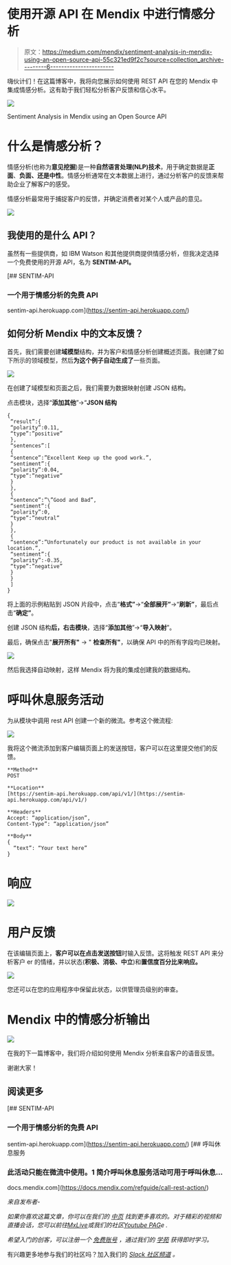 # 使用开源 API 在 Mendix 中进行情感分析

> 原文：<https://medium.com/mendix/sentiment-analysis-in-mendix-using-an-open-source-api-55c321ed9f2c?source=collection_archive---------6----------------------->

嗨伙计们！在这篇博客中，我将向您展示如何使用 REST API 在您的 Mendix 中集成情感分析。这有助于我们轻松分析客户反馈和信心水平。

![](img/d12ac5f2ed4210fb544ca6c8702963e1.png)

Sentiment Analysis in Mendix using an Open Source API

# 什么是情感分析？

情感分析(也称为**意见挖掘**)是一种**自然语言处理(NLP)技术**，用于确定数据是**正面**、**负面、**还是**中性**。情感分析通常在文本数据上进行，通过分析客户的反馈来帮助企业了解客户的感受。

情感分析最常用于捕捉客户的反馈，并确定消费者对某个人或产品的意见。

![](img/8554e15a4636f2a6b706bc21d02759da.png)

## 我使用的是什么 API？

虽然有一些提供商，如 IBM Watson 和其他提供商提供情感分析，但我决定选择一个免费使用的开源 API，名为 **SENTIM-API。**

[](https://sentim-api.herokuapp.com/) [## SENTIM-API

### 一个用于情感分析的免费 API

sentim-api.herokuapp.com](https://sentim-api.herokuapp.com/) 

## **如何分析 Mendix 中的文本反馈？**

首先，我们需要创建**域模型**结构，并为客户和情感分析创建概述页面。我创建了如下所示的领域模型，然后**为这个例子自动生成了**一些页面。

![](img/011697cda0c47e060345c8e99c487fc7.png)

在创建了域模型和页面之后，我们需要为数据映射创建 JSON 结构。

点击模块，选择“**添加其他**”→“**JSON 结构**

```
{
 “result”:{
 “polarity”:0.11,
 “type”:”positive”
 },
 “sentences”:[
 {
 “sentence”:”Excellent Keep up the good work.”,
 “sentiment”:{
 “polarity”:0.04,
 “type”:”negative”
 }
 },
 {
 “sentence”:”\”Good and Bad”,
 “sentiment”:{
 “polarity”:0,
 “type”:”neutral”
 }
 },
 {
 “sentence”:”Unfortunately our product is not avail­able in your location.”,
 “sentiment”:{
 “polarity”:-0.35,
 “type”:”negative”
 }
 }
 ]
}
```

将上面的示例粘贴到 JSON 片段中，点击“**格式”**→“**全部展开”**→“**刷新”**，最后点击“**确定”**。

创建 JSON 结构**后，右击模块**，选择“**添加其他**”→“**导入映射**”。

最后，确保点击"**展开所有"** → " **检查所有"**，以确保 API 中的所有字段均已映射。

![](img/fc912d0f4a142b85ad792d036bd0e7e7.png)

然后我选择自动映射，这样 Mendix 将为我的集成创建我的数据结构。

# 呼叫休息服务活动

为从模块中调用 rest API 创建一个新的微流。参考这个微流程:

![](img/72af40e869569bf99ff37191fcd28d2f.png)

我将这个微流添加到客户编辑页面上的发送按钮，客户可以在这里提交他们的反馈。

```
**Method** 
POST

**Location** 
[https://sentim-api.herokuapp.com/api/v1/](https://sentim-api.herokuapp.com/api/v1/)

**Headers** 
Accept: “application/json”, 
Content-Type”: “application/json”

**Body** 
{
  “text”: “Your text here”
}
```

# **响应**

![](img/1ebca0229ea6f35edcd8ada2f52a2cc0.png)

# **用户反馈**

在该编辑页面上，**客户可以在点击发送按钮**时输入反馈。这将触发 REST API 来分析客户 er 的情绪，并以状态(**积极、消极、中立**)和**置信度百分比来响应。**

![](img/2c9012aa49854be2a64f4fcbc0a8d371.png)

您还可以在您的应用程序中保留此状态，以供管理员级别的审查。

# **Mendix 中的情感分析输出**

![](img/c58d0b11ed65840e348c5746987d8ea8.png)

在我的下一篇博客中，我们将介绍如何使用 Mendix 分析来自客户的语音反馈。

谢谢大家！

## 阅读更多

[](https://sentim-api.herokuapp.com/) [## SENTIM-API

### 一个用于情感分析的免费 API

sentim-api.herokuapp.com](https://sentim-api.herokuapp.com/)  [## 呼叫休息服务

### 此活动只能在微流中使用。1 简介呼叫休息服务活动可用于呼叫休息…

docs.mendix.com](https://docs.mendix.com/refguide/call-rest-action/) 

*来自发布者-*

*如果你喜欢这篇文章，你可以在我们的* [*中页*](https://medium.com/mendix) *找到更多喜欢的。对于精彩的视频和直播会话，您可以前往*[*MxLive*](https://www.mendix.com/live/)*或我们的社区*[*Youtube PAG*](https://www.youtube.com/c/MendixCommunity/community)*e .*

*希望入门的创客，可以注册一个* [*免费账号*](https://signup.mendix.com/link/signup/?source=direct) *，通过我们的* [*学苑*](https://academy.mendix.com/link/home) *获得即时学习。*

有兴趣更多地参与我们的社区吗？加入我们的 [*Slack 社区频道*](https://join.slack.com/t/mendixcommunity/shared_invite/zt-hwhwkcxu-~59ywyjqHlUHXmrw5heqpQ) *。*